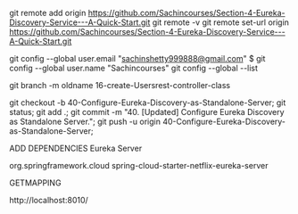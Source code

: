 git remote add origin https://github.com/Sachincourses/Section-4-Eureka-Discovery-Service---A-Quick-Start.git
git remote -v
git remote set-url origin https://github.com/Sachincourses/Section-4-Eureka-Discovery-Service---A-Quick-Start.git

git config --global user.email "sachinshetty999888@gmail.com"
$ git config --global user.name "Sachincourses"
git config --global --list

git branch -m oldname 16-create-Usersrest-controller-class

git checkout -b 40-Configure-Eureka-Discovery-as-Standalone-Server;
git status;
git add .;
git commit -m "40. [Updated] Configure Eureka Discovery as Standalone Server.";
git push -u origin 40-Configure-Eureka-Discovery-as-Standalone-Server;

ADD DEPENDENCIES
Eureka Server 

<dependency>
<groupId>org.springframework.cloud</groupId>
<artifactId>spring-cloud-starter-netflix-eureka-server</artifactId>
</dependency>

GETMAPPING

http://localhost:8010/





